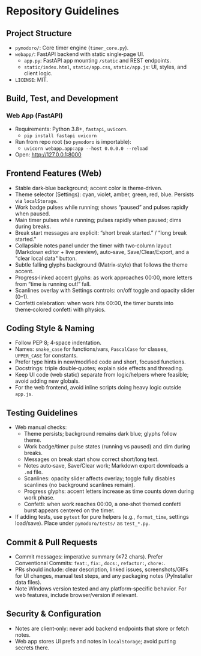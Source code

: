 # Repository Guidelines

## Project Structure
- `pymodoro/`: Core timer engine (`timer_core.py`).
- `webapp/`: FastAPI backend with static single‑page UI.
  - `app.py`: FastAPI app mounting `/static` and REST endpoints.
  - `static/index.html`, `static/app.css`, `static/app.js`: UI, styles, and client logic.
- `LICENSE`: MIT.

## Build, Test, and Development

### Web App (FastAPI)
- Requirements: Python 3.8+, `fastapi`, `uvicorn`.
  - `pip install fastapi uvicorn`
- Run from repo root (so `pymodoro` is importable):
  - `uvicorn webapp.app:app --host 0.0.0.0 --reload`
- Open: http://127.0.0.1:8000

## Frontend Features (Web)
- Stable dark‑blue background; accent color is theme‑driven.
- Theme selector (Settings): cyan, violet, amber, green, red, blue. Persists via `localStorage`.
- Work badge pulses while running; shows “paused” and pulses rapidly when paused.
- Main timer pulses while running; pulses rapidly when paused; dims during breaks.
- Break start messages are explicit: “short break started.” / “long break started.”
- Collapsible notes panel under the timer with two‑column layout (Markdown editor + live preview), auto‑save, Save/Clear/Export, and a "clear local data" button.
- Subtle falling glyphs background (Matrix‑style) that follows the theme accent.
- Progress‑linked accent glyphs: as work approaches 00:00, more letters from “time is running out!” fall.
- Scanlines overlay with Settings controls: on/off toggle and opacity slider (0–1).
- Confetti celebration: when work hits 00:00, the timer bursts into theme‑colored confetti with physics.

## Coding Style & Naming
- Follow PEP 8; 4‑space indentation.
- Names: `snake_case` for functions/vars, `PascalCase` for classes, `UPPER_CASE` for constants.
- Prefer type hints in new/modified code and short, focused functions.
- Docstrings: triple double‑quotes; explain side effects and threading.
- Keep UI code (web static) separate from logic/helpers where feasible; avoid adding new globals.
- For the web frontend, avoid inline scripts doing heavy logic outside `app.js`.

## Testing Guidelines
- Web manual checks:
  - Theme persists; background remains dark blue; glyphs follow theme.
  - Work badge/timer pulse states (running vs paused) and dim during breaks.
  - Messages on break start show correct short/long text.
  - Notes auto‑save, Save/Clear work; Markdown export downloads a `.md` file.
  - Scanlines: opacity slider affects overlay; toggle fully disables scanlines (no background scanlines remain).
  - Progress glyphs: accent letters increase as time counts down during work phase.
  - Confetti: when work reaches 00:00, a one‑shot themed confetti burst appears centered on the timer.
- If adding tests, use `pytest` for pure helpers (e.g., `format_time`, settings load/save). Place under `pymodoro/tests/` as `test_*.py`.

## Commit & Pull Requests
- Commit messages: imperative summary (≤72 chars). Prefer Conventional Commits: `feat:`, `fix:`, `docs:`, `refactor:`, `chore:`.
- PRs should include: clear description, linked issues, screenshots/GIFs for UI changes, manual test steps, and any packaging notes (PyInstaller data files).
- Note Windows version tested and any platform‑specific behavior. For web features, include browser/version if relevant.

## Security & Configuration
- Notes are client‑only: never add backend endpoints that store or fetch notes.
- Web app stores UI prefs and notes in `localStorage`; avoid putting secrets there.
